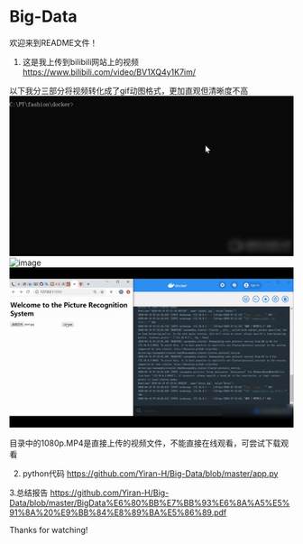 # Big-Data
欢迎来到README文件！

1. 这是我上传到bilibili网站上的视频
https://www.bilibili.com/video/BV1XQ4y1K7im/ 

以下我分三部分将视频转化成了gif动图格式，更加直观但清晰度不高
![image](https://github.com/Yiran-H/Big-Data/blob/master/video1.gif)
![image](https://github.com/Yiran-H/Big-Data/blob/master/video2.gif)
![image](https://github.com/Yiran-H/Big-Data/blob/master/video3.gif)

目录中的1080p.MP4是直接上传的视频文件，不能直接在线观看，可尝试下载观看

2. python代码
https://github.com/Yiran-H/Big-Data/blob/master/app.py  

3.总结报告
https://github.com/Yiran-H/Big-Data/blob/master/BigData%E6%80%BB%E7%BB%93%E6%8A%A5%E5%91%8A%20%E9%BB%84%E8%89%BA%E5%86%89.pdf

Thanks for watching!
